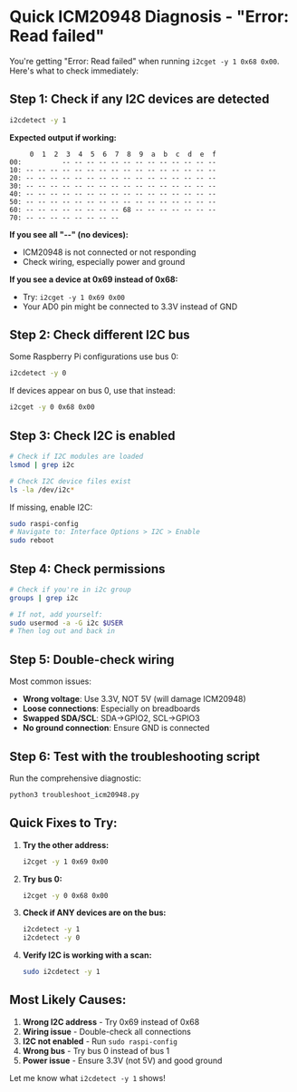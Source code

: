 # Quick ICM20948 Diagnosis - "Error: Read failed"

You're getting "Error: Read failed" when running `i2cget -y 1 0x68 0x00`. Here's what to check immediately:

## Step 1: Check if any I2C devices are detected
```bash
i2cdetect -y 1
```

**Expected output if working:**
```
     0  1  2  3  4  5  6  7  8  9  a  b  c  d  e  f
00:          -- -- -- -- -- -- -- -- -- -- -- -- -- 
10: -- -- -- -- -- -- -- -- -- -- -- -- -- -- -- -- 
20: -- -- -- -- -- -- -- -- -- -- -- -- -- -- -- -- 
30: -- -- -- -- -- -- -- -- -- -- -- -- -- -- -- -- 
40: -- -- -- -- -- -- -- -- -- -- -- -- -- -- -- -- 
50: -- -- -- -- -- -- -- -- -- -- -- -- -- -- -- -- 
60: -- -- -- -- -- -- -- -- 68 -- -- -- -- -- -- -- 
70: -- -- -- -- -- -- -- --
```

**If you see all "--" (no devices):**
- ICM20948 is not connected or not responding
- Check wiring, especially power and ground

**If you see a device at 0x69 instead of 0x68:**
- Try: `i2cget -y 1 0x69 0x00`
- Your AD0 pin might be connected to 3.3V instead of GND

## Step 2: Check different I2C bus
Some Raspberry Pi configurations use bus 0:
```bash
i2cdetect -y 0
```

If devices appear on bus 0, use that instead:
```bash
i2cget -y 0 0x68 0x00
```

## Step 3: Check I2C is enabled
```bash
# Check if I2C modules are loaded
lsmod | grep i2c

# Check I2C device files exist
ls -la /dev/i2c*
```

If missing, enable I2C:
```bash
sudo raspi-config
# Navigate to: Interface Options > I2C > Enable
sudo reboot
```

## Step 4: Check permissions
```bash
# Check if you're in i2c group
groups | grep i2c

# If not, add yourself:
sudo usermod -a -G i2c $USER
# Then log out and back in
```

## Step 5: Double-check wiring
Most common issues:
- **Wrong voltage**: Use 3.3V, NOT 5V (will damage ICM20948)
- **Loose connections**: Especially on breadboards
- **Swapped SDA/SCL**: SDA→GPIO2, SCL→GPIO3
- **No ground connection**: Ensure GND is connected

## Step 6: Test with the troubleshooting script
Run the comprehensive diagnostic:
```bash
python3 troubleshoot_icm20948.py
```

## Quick Fixes to Try:

1. **Try the other address:**
   ```bash
   i2cget -y 1 0x69 0x00
   ```

2. **Try bus 0:**
   ```bash
   i2cget -y 0 0x68 0x00
   ```

3. **Check if ANY devices are on the bus:**
   ```bash
   i2cdetect -y 1
   i2cdetect -y 0
   ```

4. **Verify I2C is working with a scan:**
   ```bash
   sudo i2cdetect -y 1
   ```

## Most Likely Causes:
1. **Wrong I2C address** - Try 0x69 instead of 0x68
2. **Wiring issue** - Double-check all connections
3. **I2C not enabled** - Run `sudo raspi-config`
4. **Wrong bus** - Try bus 0 instead of bus 1
5. **Power issue** - Ensure 3.3V (not 5V) and good ground

Let me know what `i2cdetect -y 1` shows! 